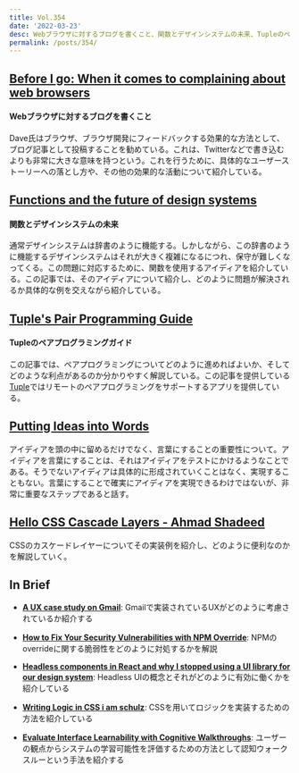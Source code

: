 ```yaml
---
title: Vol.354
date: '2022-03-23'
desc: Webブラウザに対するブログを書くこと、関数とデザインシステムの未来、Tupleのペアプログラミングガイド、ほか計10リンク
permalink: /posts/354/
---
```


## [Before I go: When it comes to complaining about web browsers](https://daverupert.com/2022/02/complaining-about-web-browsers/)
#### Webブラウザに対するブログを書くこと

Dave氏はブラウザ、ブラウザ開発にフィードバックする効果的な方法として、ブログ記事として投稿することを勧めている。これは、Twitterなどで書き込むよりも非常に大きな意味を持つという。これを行うために、具体的なユーザーストーリーへの落とし方や、その他の効果的な活動について紹介している。

## [Functions and the future of design systems](https://matthewstrom.com/writing/functions-in-design-systems/)
#### 関数とデザインシステムの未来

通常デザインシステムは辞書のように機能する。しかしながら、この辞書のように機能するデザインシステムはそれが大きく複雑になるにつれ、保守が難しくなってくる。この問題に対応するために、関数を使用するアイディアを紹介している。この記事では、そのアイディアについて紹介し、どのように問題が解決されるか具体的な例を交えながら紹介している。

## [Tuple's Pair Programming Guide](https://tuple.app/pair-programming-guide/)
#### Tupleのペアプログラミングガイド

この記事では、ペアプログラミングについてどのように進めればよいか、そしてどのような利点があるのか分かりやすく解説している。この記事を提供している[Tuple](https://tuple.app/)ではリモートのペアプログラミングをサポートするアプリを提供している。

## [Putting Ideas into Words](http://paulgraham.com/words.html)

アイディアを頭の中に留めるだけでなく、言葉にすることの重要性について。アイディアを言葉にすることは、それはアイディアをテストにかけるようなことである。そうでないアイディアは具体的に形成されていくことはなく、実現することもない。言葉にすることで確実にアイディアを実現できるわけではないが、非常に重要なステップであると話す。

## [Hello CSS Cascade Layers - Ahmad Shadeed](https://ishadeed.com/article/cascade-layers/)

CSSのカスケードレイヤーについてその実装例を紹介し、どのように便利なのかを解説していく。


## In Brief

- **[A UX case study on Gmail](https://builtformars.com/case-studies/gmail)**: Gmailで実装されているUXがどのように考慮されているか紹介する

- **[How to Fix Your Security Vulnerabilities with NPM Override](https://medium.com/microsoftazure/how-to-fix-your-security-vulnerabilities-with-npm-override-c4b5be0ab4f6)**: NPMのoverrideに関する脆弱性をどのように対処するかを解説

- **[Headless components in React and why I stopped using a UI library for our design system](https://medium.com/@nirbenyair/headless-components-in-react-and-why-i-stopped-using-ui-libraries-a8208197c268)**: Headless UIの概念とそれがどのように有効に働くかを紹介している

- **[Writing Logic in CSS  i am schulz](https://iamschulz.com/writing-logic-in-css/)**: CSSを用いてロジックを実装するための方法を紹介している

- **[Evaluate Interface Learnability with Cognitive Walkthroughs](https://www.nngroup.com/articles/cognitive-walkthroughs/)**: ユーザーの観点からシステムの学習可能性を評価するための方法として認知ウォークスルーという手法を紹介する
